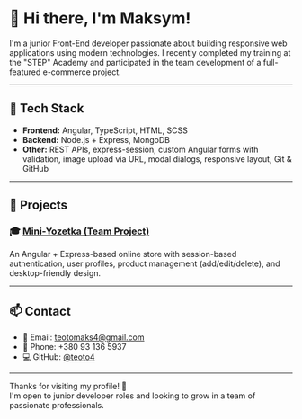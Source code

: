 # 👋 Hi there, I'm Maksym!

I'm a junior Front-End developer passionate about building responsive web applications using modern technologies. I recently completed my training at the "STEP" Academy and participated in the team development of a full-featured e-commerce project.

---

## 🚀 Tech Stack

- **Frontend:** Angular, TypeScript, HTML, SCSS
- **Backend:** Node.js + Express, MongoDB
- **Other:** REST APIs, express-session, custom Angular forms with validation, image upload via URL, modal dialogs, responsive layout, Git & GitHub

---

## 🧩 Projects

### 🎓 [Mini-Yozetka (Team Project)](https://github.com/sempaiveid/Mini-Yozetka)
An Angular + Express-based online store with session-based authentication, user profiles, product management (add/edit/delete), and desktop-friendly design.

<!-- Add more projects below if needed -->
<!-- ### 🛠 [My Pet Project](https://github.com/...) -->
<!-- Brief description -->

---

## 📫 Contact

- 📧 Email: teotomaks4@gmail.com  
- 📱 Phone: +380 93 136 5937  
- 💻 GitHub: [@teoto4](https://github.com/teoto4)

---

Thanks for visiting my profile! 🌟  
I'm open to junior developer roles and looking to grow in a team of passionate professionals.
